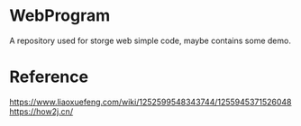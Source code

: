 # WebProgram
A repository used for storge web simple code, maybe contains some demo.  
# Reference   
https://www.liaoxuefeng.com/wiki/1252599548343744/1255945371526048   
https://how2j.cn/
